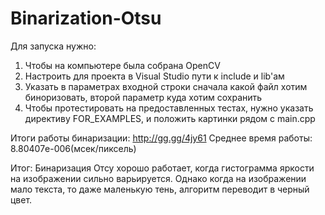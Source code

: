 # Binarization-Otsu

Для запуска нужно:
1) Чтобы на компьютере была собрана OpenCV
2) Настроить для проекта в Visual Studio пути к include и lib'ам
3) Указать в параметрах входной строки сначала какой файл хотим биноризовать, второй параметр куда хотим сохранить
4) Чтобы протестировать на предоставленных тестах, нужно указать директиву FOR_EXAMPLES, и положить картинки рядом с main.cpp

Итоги работы бинаризации: http://gg.gg/4jy61
Среднее время работы: 8.80407e-006(мсек/пиксель)

Итог:
Бинаризация Отсу хорошо работает, когда гистограмма яркости на изображении сильно варьируется. 
Однако когда на изображении мало текста, то даже маленькую тень, алгоритм переводит в черный цвет.
